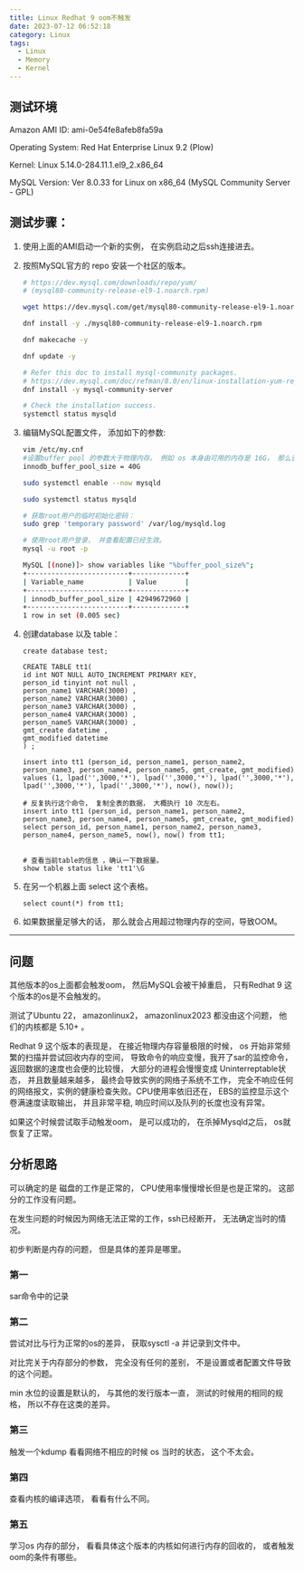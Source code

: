 ```yaml
---
title: Linux Redhat 9 oom不触发
date: 2023-07-12 06:52:18
category: Linux
tags:
  - Linux
  - Memory
  - Kernel
---
```


## 测试环境

Amazon AMI ID: ami-0e54fe8afeb8fa59a

Operating System: Red Hat Enterprise Linux 9.2 (Plow)

Kernel: Linux 5.14.0-284.11.1.el9_2.x86_64

MySQL Version:  Ver 8.0.33 for Linux on x86_64 (MySQL Community Server - GPL)

## 测试步骤：

1. 使用上面的AMI启动一个新的实例， 在实例启动之后ssh连接进去。

2. 按照MySQL官方的 repo 安装一个社区的版本。

   ```bash
   # https://dev.mysql.com/downloads/repo/yum/ 
   # (mysql80-community-release-el9-1.noarch.rpm)
   
   wget https://dev.mysql.com/get/mysql80-community-release-el9-1.noarch.rpm
   
   dnf install -y ./mysql80-community-release-el9-1.noarch.rpm
   
   dnf makecache -y 
   
   dnf update -y
   
   # Refer this doc to install mysql-community packages.
   # https://dev.mysql.com/doc/refman/8.0/en/linux-installation-yum-repo.html
   dnf install -y mysql-community-server
   
   # Check the installation success.
   systemctl status mysqld
   ```

3. 编辑MySQL配置文件， 添加如下的参数:

   ```bash
   vim /etc/my.cnf
   #设置buffer pool 的参数大于物理内存。 例如 os 本身由可用的内存是 16G， 那么设置一个更大的值即可。
   innodb_buffer_pool_size = 40G
   
   sudo systemctl enable --now mysqld
   
   sudo systemctl status mysqld
   
   # 获取root用户的临时初始化密码： 
   sudo grep 'temporary password' /var/log/mysqld.log
   
   # 使用root用户登录， 并查看配置已经生效。
   mysql -u root -p
   
   MySQL [(none)]> show variables like "%buffer_pool_size%";
   +-------------------------+-------------+
   | Variable_name           | Value       |
   +-------------------------+-------------+
   | innodb_buffer_pool_size | 42949672960 |
   +-------------------------+-------------+
   1 row in set (0.005 sec)
   ```

4. 创建database 以及 table：

   ```mysql
   create database test;
   
   CREATE TABLE tt1(
   id int NOT NULL AUTO_INCREMENT PRIMARY KEY,
   person_id tinyint not null ,
   person_name1 VARCHAR(3000) ,
   person_name2 VARCHAR(3000) ,
   person_name3 VARCHAR(3000) ,
   person_name4 VARCHAR(3000) ,
   person_name5 VARCHAR(3000) ,
   gmt_create datetime ,
   gmt_modified datetime
   ) ;	
   
   insert into tt1 (person_id, person_name1, person_name2, person_name3, person_name4, person_name5, gmt_create, gmt_modified)
   values (1, lpad('',3000,'*'), lpad('',3000,'*'), lpad('',3000,'*'), lpad('',3000,'*'), lpad('',3000,'*'), now(), now());
   
   # 反复执行这个命令， 复制全表的数据， 大概执行 10 次左右。
   insert into tt1 (person_id, person_name1, person_name2, person_name3, person_name4, person_name5, gmt_create, gmt_modified)
   select person_id, person_name1, person_name2, person_name3, person_name4, person_name5, now(), now() from tt1;
   
   
   # 查看当前table的信息 ，确认一下数据量。 
   show table status like 'tt1'\G
   ```

5. 在另一个机器上面 select 这个表格。

   ```mysql
   select count(*) from tt1;
   ```

6. 如果数据量足够大的话， 那么就会占用超过物理内存的空间，导致OOM。

---

## 问题

其他版本的os上面都会触发oom， 然后MySQL会被干掉重启， 只有Redhat 9 这个版本的os是不会触发的。

测试了Ubuntu 22， amazonlinux2， amazonlinux2023 都没由这个问题， 他们的内核都是 5.10+ 。

Redhat 9 这个版本的表现是， 在接近物理内存容量极限的时候， os 开始非常频繁的扫描并尝试回收内存的空间， 导致命令的响应变慢，我开了sar的监控命令，返回数据的速度也会便的比较慢， 大部分的进程会慢慢变成 Uninterreptable状态， 并且数量越来越多， 最终会导致实例的网络子系统不工作， 完全不响应任何的网络报文，实例的健康检查失败。CPU使用率依旧还在， EBS的监控显示这个卷满速度读取输出， 并且非常平稳, 响应时间以及队列的长度也没有异常。

如果这个时候尝试取手动触发oom， 是可以成功的， 在杀掉Mysqld之后， os就恢复了正常。

## 分析思路

可以确定的是 磁盘的工作是正常的， CPU使用率慢慢增长但是也是正常的。 这部分的工作没有问题。 

在发生问题的时候因为网络无法正常的工作，ssh已经断开， 无法确定当时的情况。 

初步判断是内存的问题， 但是具体的差异是哪里。

### 第一

sar命令中的记录

### 第二

尝试对比与行为正常的os的差异， 获取sysctl -a 并记录到文件中。 

对比完关于内存部分的参数， 完全没有任何的差别， 不是设置或者配置文件导致的这个问题。

min 水位的设置是默认的， 与其他的发行版本一直， 测试的时候用的相同的规格， 所以不存在这类的差异。

### 第三

触发一个kdump 看看网络不相应的时候 os 当时的状态，  这个不太会。

### 第四

查看内核的编译选项， 看看有什么不同。

### 第五

学习os 内存的部分， 看看具体这个版本的内核如何进行内存的回收的， 或者触发oom的条件有哪些。

